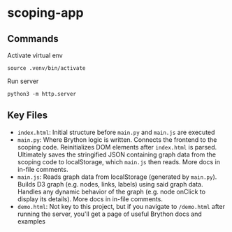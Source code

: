 # scoping-app

## Commands

Activate virtual env
```
source .venv/bin/activate
```

Run server
```
python3 -m http.server
```

## Key Files
- `index.html`: Initial structure before `main.py` and `main.js` are executed
- `main.py`: Where Brython logic is written. Connects the frontend to the scoping code. Reinitializes DOM elements after `index.html` is parsed. Ultimately saves the stringified JSON containing graph data from the scoping code to localStorage, which `main.js` then reads. More docs in in-file comments.
- `main.js`: Reads graph data from localStorage (generated by `main.py`). Builds D3 graph (e.g. nodes, links, labels) using said graph data. Handles any dynamic behavior of the graph (e.g. node onClick to display its details). More docs in in-file comments.
- `demo.html`: Not key to this project, but if you navigate to `/demo.html` after running the server, you'll get a page of useful Brython docs and examples
